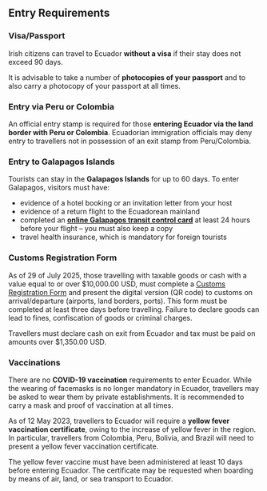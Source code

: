 ## Entry Requirements

### **Visa/Passport**

Irish citizens can travel to Ecuador **without a visa** if their stay does not exceed 90 days.

It is advisable to take a number of **photocopies of your passport** and to also carry a photocopy of your passport at all times.

### **Entry via Peru or Colombia**

An official entry stamp is required for those **entering Ecuador via the land border with Peru or Colombia**. Ecuadorian immigration officials may deny entry to travellers not in possession of an exit stamp from Peru/Colombia.

### **Entry to Galapagos Islands**

Tourists can stay in the **Galapagos Islands** for up to 60 days. To enter Galapagos, visitors must have:

* evidence of a hotel booking or an invitation letter from your host
* evidence of a return flight to the Ecuadorean mainland
* completed an [**online Galapagos transit control card**](https://siiws.gobiernogalapagos.gob.ec/siicgg_web/) at least 24 hours before your flight – you must also keep a copy
* travel health insurance, which is mandatory for foreign tourists

### **Customs Registration Form**

As of 29 of July 2025, those travelling with taxable goods or cash with a value equal to or over $10,000.00 USD, must complete a [Customs Registration Form](https://www.aduana.gob.ec/servicio-al-ciudadano/formulario-de-registro-aduanero/login/) and present the digital version (QR code) to customs on arrival/departure (airports, land borders, ports). This form must be completed at least three days before travelling. Failure to declare goods can lead to fines, confiscation of goods or criminal charges.

Travellers must declare cash on exit from Ecuador and tax must be paid on amounts over $1,350.00 USD.

### **Vaccinations**

There are no **COVID-19 vaccination** requirements to enter Ecuador. While the wearing of facemasks is no longer mandatory in Ecuador, travellers may be asked to wear them by private establishments. It is recommended to carry a mask and proof of vaccination at all times.

As of 12 May 2023, travellers to Ecuador will require a **yellow fever vaccination certificate**, owing to the increase of yellow fever in the region. In particular, travellers from Colombia, Peru, Bolivia, and Brazil will need to present a yellow fever vaccination certificate.

The yellow fever vaccine must have been administered at least 10 days before entering Ecuador. The certificate may be requested when boarding by means of air, land, or sea transport to Ecuador.
